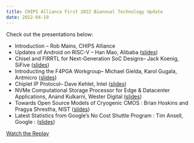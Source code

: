 ```yaml
---
title: CHIPS Alliance First 2022 Biannual Technology Update
date: 2022-04-19
---
```


Check out the presentations below:

- Introduction – Rob Mains, CHIPS Alliance
- Updates of Android on RISC-V – Han Mao, Alibaba
([slides](https://drive.google.com/file/d/1vxY0_EV5rV5K1LWDK0R6OENnpfwuXwwX/view?usp=sharing))
- Chisel and FIRRTL for Next-Generation SoC Designs– Jack Koenig, SiFive
([slides](https://docs.google.com/presentation/d/1ckTNFuA3FZ02ua1ad3I-ZtKVSWG8yxsh/edit?usp=sharing&ouid=111827616379981113572&rtpof=true&sd=true))
- Introducting the F4PGA Workgroup– Michael Gielda, Karol Gugala, Antmicro
([slides](https://docs.google.com/presentation/d/1y9EKrt2gIXMB1R5VxyajT6yNujT1yBkZ/edit?usp=sharing&ouid=111827616379981113572&rtpof=true&sd=true))
- Chiplet IP Protocol– Dave Kehlet, Intel
([slides](https://drive.google.com/file/d/1hqnZRfV3kVKXuxBxccG5MStJmEE2bCfl/view?usp=sharing))
- NVMe Computational Storage Processor for Edge & Datacenter Applications, Anand Kulkarni, Wester Digital
([slides](https://drive.google.com/file/d/1dfz4WsyAnTCY5ZhERL7rJ3pdLcU6pqxe/view?usp=sharing))
- Towards Open Source Models of Cryogenic CMOS  : Brian Hoskins and Pragya Shrestha, NIST
([slides](https://docs.google.com/presentation/d/1PbAu8p3cktjwp8T_lCpkik-WDsfYXlPI/edit?usp=sharing&ouid=111827616379981113572&rtpof=true&sd=true))
- Latest Statistics from Google’s No Cost Shuttle Program : Tim Ansell, Google : 
([slides](https://www.google.com/url?q=https://bit.ly/ca22-sky130&sa=D&source=editors&ust=1675105801423210&usg=AOvVaw1TMYq-R8UwomNAz9o2g52n))


[Watch the Replay](https://www.youtube.com/watch?v=L4saSRKnMF8&t=411s)
